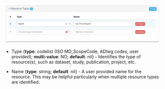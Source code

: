 ![Resource Types Panel](/assets/reference/edit-objects/resource-type.png)
* <span class="md-element">Type</span> <i class="fa fa-asterisk required" title="Required"></i> {**type**: codelist (ISO MD_ScopeCode, ADIwg codes, user provided); **multi-value**: NO; **default**: nil} - Identifies the type of resource(s), such as dataset, study, publication, project, etc.  

* <span class="md-element">Name</span> {**type**: string; **default**: nil} - A user provided name for the resource.  This may be helpful particularly when multiple resource types are identified.